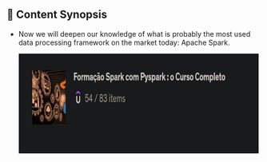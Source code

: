 ## :hammer: Content Synopsis

- Now we will deepen our knowledge of what is probably the most used data processing framework on the market today: Apache Spark.

  <img src="/assets/img_spark.png" height=200 width=1200>

